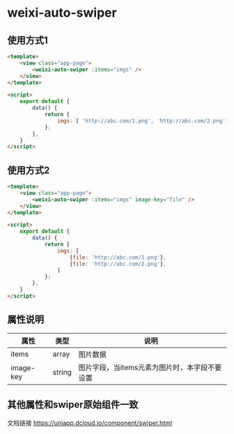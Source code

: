 # weixi-auto-swiper
## 使用方式1
```html
<template>
	<view class="app-page">
		<weixi-auto-swiper :items="imgs" />
	</view>
</template>

<script>
	export default {
		data() {
			return {
				imgs: [ 'http://abc.com/1.png', 'http://abc.com/2.png']
			};
		},
	}
</script>
```

## 使用方式2
```html
<template>
	<view class="app-page">
		<weixi-auto-swiper :items="imgs" image-key="file" />
	</view>
</template>

<script>
	export default {
		data() {
			return {
				imgs: [
					{file: 'http://abc.com/1.png'},
					{file: 'http://abc.com/2.png'},
				]
			};
		},
	}
</script>
```

## 属性说明
|属性|类型|说明|
|---|---|---|
|items|array|图片数据|
|image-key|string|图片字段，当items元素为图片时，本字段不要设置|

## 其他属性和swiper原始组件一致
文档链接 https://uniapp.dcloud.io/component/swiper.html
